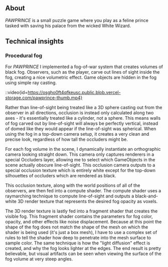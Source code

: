## About

*PAWPRINCE* is a small puzzle game where you play as a feline prince tasked with saving his palace from the wicked White Wizard.

## Technical insights

### Procedural fog

For *PAWPRINCE* I implemented a fog-of-war system that creates volumes of black fog. Observers, such as the player, carve out lines of sight inside the fog, creating a nice volumetric effect. Game objects are hidden in the fog using simple ray casting.

::video{id=https://osgho0ft4qfkeusc.public.blob.vercel-storage.com/pawprince-thumb.mp4}

Rather than line-of-sight being treated like a 3D sphere casting out from the observer in all directions, occlusion is instead only calculated along two axes - it's essentially treated like a cylinder, not a sphere. This means walls of fog carved out by line-of-sight will always be perfectly vertical, instead of domed like they would appear if the line-of-sight was spherical. When using the fog in a top-down camera setup, it creates a very clean and precise look, regardless of how tall the occluders might be.

For each fog volume in the scene, I dynamically instantiate an orthographic camera looking straight down. This camera only captures renderers in a special Occluders layer, allowing me to select which GameObjects in the scene actually obscure line-of-sight. This occlusion camera outputs to a special occlusion texture which is entirely white except for the top-down silhouettes of occluders which are rendered as black.

This occlusion texture, along with the world positions of all of the observers, are then fed into a compute shader. The compute shader uses a raymarching technique to compute line-of-sight and outputs a black-and-white 3D render texture that represents the desired fog opacity as voxels.

The 3D render texture is lastly fed into a fragment shader that creates the visible fog. This fragment shader contains the parameters for fog color, opacity, and other effects like noise displacement. Because at this point the shape of the fog does not match the shape of the mesh on which the shader is being used (it's just a box mesh), I have to use a complex set of rules to tell the shader how deep to penetrate into the mesh surface to sample color. The same technique is how the "light diffusion" effect is created, and why the fog looks lighter at the edges. The end result is pretty believable, but visual artifacts can be seen when viewing the surface of the fog volume at very steep angles.
